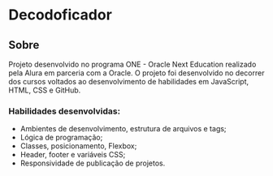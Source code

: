 # Decodoficador
## Sobre
Projeto desenvolvido no programa ONE - Oracle Next Education realizado pela Alura em parceria com a Oracle. O projeto foi desenvolvido no decorrer dos cursos voltados ao desenvolvimento de habilidades em JavaScript, HTML, CSS e GitHub.
### Habilidades desenvolvidas:
- Ambientes de desenvolvimento, estrutura de arquivos e tags;
- Lógica de programação;
- Classes, posicionamento, Flexbox;
- Header, footer e variáveis CSS;
- Responsividade de publicação de projetos.


